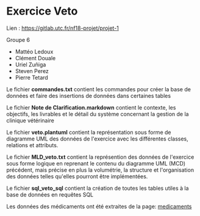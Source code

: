 # Exercice Veto

Lien : https://gitlab.utc.fr/nf18-projet/projet-1

Groupe 6

*  Mattéo Ledoux
*  Clément Douale
*  Uriel Zuñiga
*  Steven Perez
*  Pierre Tetard

Le fichier **commandes.txt** contient les commandes pour créer la base de données et faire des insertions de données dans certaines tables

Le fichier **Note de Clarification.markdown** contient le contexte, les objectifs, les livrables et le détail du système concernant la gestion de la clinique vétérinaire

Le fichier **veto.plantuml** contient la représentation sous forme de diagramme UML des données de l'exercice avec les différentes classes, relations et attributs.

Le fichier **MLD_veto.txt** contient la représention des données de l'exercice sous forme logique en reprenant le contenu du diagramme UML (MCD) précédent, mais précise en plus la volumétrie, la structure et l'organisation des données telles qu'elles pourront être implémentées.

Le fichier **sql_veto_sql** contient la création de toutes les tables utiles à la base de données en requêtes SQL

Les données des médicaments ont été extraites de la page: [medicaments](http://www.ircp.anmv.anses.fr/)